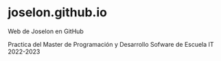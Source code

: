 # joselon.github.io
Web de Joselon en GitHub

Practica del Master de Programación y Desarrollo Sofware de Escuela IT 2022-2023
